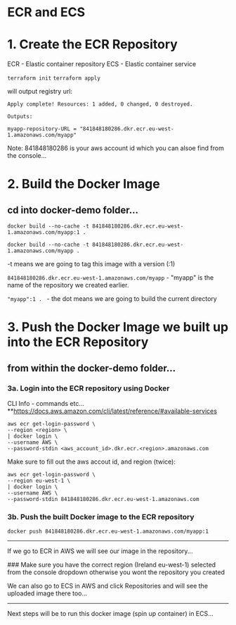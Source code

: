 # ECR and ECS

# 1. Create the ECR Repository

ECR - Elastic container repository
ECS - Elastic container service

`terraform init`
`terraform apply`

will output registry url:

```
Apply complete! Resources: 1 added, 0 changed, 0 destroyed.

Outputs:

myapp-repository-URL = "841848180286.dkr.ecr.eu-west-1.amazonaws.com/myapp"
```

Note: 841848180286 is your aws account id which you can alsoe find from the console...

# 2. Build the Docker Image

## cd into docker-demo folder...

`docker build --no-cache -t 841848180286.dkr.ecr.eu-west-1.amazonaws.com/myapp:1 .`

`docker build --no-cache -t 841848180286.dkr.ecr.eu-west-1.amazonaws.com/myapp .`

-t means we are going to tag this image with a version (:1)

`841848180286.dkr.ecr.eu-west-1.amazonaws.com/myapp` - "myapp" is the name of the repository we created earlier.

`"myapp":1 . ` - the dot means we are going to build the current directory

# 3. Push the Docker Image we built up into the ECR Repository

## from within the docker-demo folder...

### 3a. Login into the ECR repository using Docker

CLI Info - commands etc...
\*\*https://docs.aws.amazon.com/cli/latest/reference/#available-services

```
aws ecr get-login-password \
--region <region> \
| docker login \
--username AWS \
--password-stdin <aws_account_id>.dkr.ecr.<region>.amazonaws.com
```

Make sure to fill out the aws accout id, and region (twice):

```
aws ecr get-login-password \
--region eu-west-1 \
| docker login \
--username AWS \
--password-stdin 841848180286.dkr.ecr.eu-west-1.amazonaws.com
```

### 3b. Push the built Docker image to the ECR repository

`docker push 841848180286.dkr.ecr.eu-west-1.amazonaws.com/myapp:1`

---

If we go to ECR in AWS we will see our image in the repository...

### Make sure you have the correct region (Ireland eu-west-1) selected from the console dropdown otherwise you wont the repository you created

We can also go to ECS in AWS and click Repositories and will see the uploaded image there too...

---

Next steps will be to run this docker image (spin up container) in ECS...
